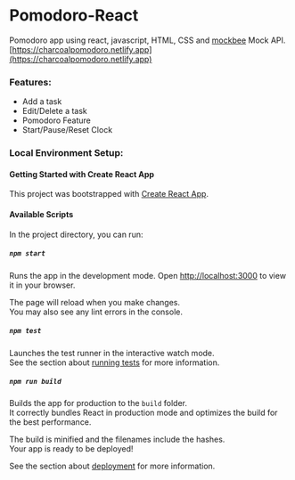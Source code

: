 # Pomodoro-React
Pomodoro app using react, javascript, HTML, CSS and [mockbee](https://mockbee.netlify.app/) Mock API.
[https://charcoalpomodoro.netlify.app](https://charcoalpomodoro.netlify.app)

### Features:
 - Add a task
 - Edit/Delete a task
 - Pomodoro Feature
 - Start/Pause/Reset Clock

### Local Environment Setup:

#### Getting Started with Create React App

This project was bootstrapped with [Create React App](https://github.com/facebook/create-react-app).

#### Available Scripts

In the project directory, you can run:

##### `npm start`

Runs the app in the development mode.
Open [http://localhost:3000](http://localhost:3000) to view it in your browser.

The page will reload when you make changes.\
You may also see any lint errors in the console.

##### `npm test`

Launches the test runner in the interactive watch mode.\
See the section about [running tests](https://facebook.github.io/create-react-app/docs/running-tests) for more information.

##### `npm run build`

Builds the app for production to the `build` folder.\
It correctly bundles React in production mode and optimizes the build for the best performance.

The build is minified and the filenames include the hashes.\
Your app is ready to be deployed!

See the section about [deployment](https://facebook.github.io/create-react-app/docs/deployment) for more information.

